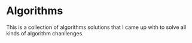 # Algorithms
This is a collection of algorithms solutions that I came up with to solve all kinds of algorithm chanllenges.
